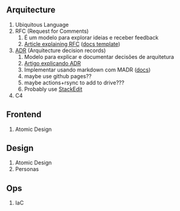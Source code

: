 ## Arquitecture
1. Ubiquitous Language
2. RFC (Request for Comments)
	1. É um modelo para explorar ideias e receber feedback
	2. [Article explaining RFC](https://leaddev.com/technical-decision-making/thorough-team-guide-rfcs) ([docs template](https://docs.google.com/document/d/1EM5ORZ8sO-g678jNc2nHMAkGjX5-6DuB6EkhjsNcOXo/edit#))
3. [ADR](https://github.com/joelparkerhenderson/architecture-decision-record) (Arquitecture decision records)
	1. Modelo para explicar e documentar decisões de arquitetura
	2. [Artigo explicando ADR](https://www.zup.com.br/blog/architecture-decision-records-adr)
	3. Implementar usando markdown com MADR ([docs](https://adr.github.io/madr/))
	4. maybe use github pages??
	5. maybe actions+rsync to add to drive???
	6. Probably use [StackEdit](https://stackedit.io/)
4. C4

## Frontend
1. Atomic Design

## Design
1. Atomic Design
2. Personas

## Ops
1. IaC